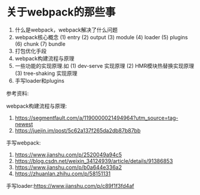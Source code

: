 # 关于webpack的那些事

1. 什么是webpack，webpack解决了什么问题
2. webpack核心概念
(1) entry
(2) output
(3) module
(4) loader
(5) plugins
(6) chunk
(7) bundle
3. 打包优化手段
4. webpack构建流程与原理
5. 一些功能的实现原理.如
(1) dev-serve 实现原理
(2) HMR模块热替换实现原理
(3) tree-shaking 实现原理
6. 手写loader和plugins

参考资料:

webpack构建流程与原理:
1. https://segmentfault.com/a/1190000021494964?utm_source=tag-newest
2. https://juejin.im/post/5c62a137f265da2db87b87bb

手写webpack:
1. https://www.jianshu.com/p/2520049a94c5
2. https://blog.csdn.net/weixin_34124939/article/details/91386853
3. https://www.jianshu.com/p/b0a644e336a2
4. https://zhuanlan.zhihu.com/p/58151131

手写loader:https://www.jianshu.com/p/c89f1f3fd4af


